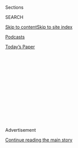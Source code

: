 <div id="app">

<div>

<div>

<div>

<div class="NYTAppHideMasthead css-1q2w90k e1suatyy0">

<div class="section css-ui9rw0 e1suatyy2">

<div class="css-eph4ug er09x8g0">

<div class="css-6n7j50">

</div>

<span class="css-1dv1kvn">Sections</span>

<div class="css-10488qs">

<span class="css-1dv1kvn">SEARCH</span>

</div>

[Skip to content](#site-content)[Skip to site
index](#site-index)

</div>

<div id="masthead-section-label" class="css-1wr3we4 eaxe0e00">

[Podcasts](https://www.nytimes3xbfgragh.onion/spotlight/podcasts)

</div>

<div class="css-10698na e1huz5gh0">

</div>

</div>

<div id="masthead-bar-one" class="section hasLinks css-15hmgas e1csuq9d3">

<div class="css-uqyvli e1csuq9d0">

</div>

<div class="css-1uqjmks e1csuq9d1">

</div>

<div class="css-9e9ivx">

[](https://myaccount.nytimes3xbfgragh.onion/auth/login?response_type=cookie&client_id=vi)

</div>

<div class="css-1bvtpon e1csuq9d2">

[Today’s
Paper](https://www.nytimes3xbfgragh.onion/section/todayspaper)

</div>

</div>

</div>

</div>

<div data-aria-hidden="false">

<div id="site-content" data-role="main">

<div>

<div class="css-1aor85t" style="opacity:0.000000001;z-index:-1;visibility:hidden">

<div class="css-1hqnpie">

<div class="css-epjblv">

<span class="css-17xtcya">[Podcasts](/spotlight/podcasts)</span><span class="css-x15j1o">|</span><span class="css-fwqvlz">How
to Learn From a
Plague</span>

</div>

<div class="css-k008qs">

<div class="css-1iwv8en">

<span class="css-18z7m18"></span>

<div>

</div>

</div>

<span class="css-1n6z4y">https://nyti.ms/2ynQt0p</span>

<div class="css-1705lsu">

<div class="css-4xjgmj">

<div class="css-4skfbu" data-role="toolbar" data-aria-label="Social Media Share buttons, Save button, and Comments Panel with current comment count" data-testid="share-tools">

  - 
  - 
  - 
  - 
    
    <div class="css-6n7j50">
    
    </div>

  - 

</div>

</div>

</div>

</div>

</div>

</div>

<div id="NYT_TOP_BANNER_REGION" class="css-13pd83m">

</div>

<div id="top-wrapper" class="css-1sy8kpn">

<div id="top-slug" class="css-l9onyx">

Advertisement

</div>

[Continue reading the main
story](#after-top)

<div class="ad top-wrapper" style="text-align:center;height:100%;display:block;min-height:250px">

<div id="top" class="place-ad" data-position="top" data-size-key="top">

</div>

</div>

<div id="after-top">

</div>

</div>

<div>

<div class="css-1g7y0i5 e1drnplw0">

<div class="css-1ceswkc e1drnplw1">

</div>

<div class="css-f2fzwx e1drnplw2">

<div data-aria-labelledby="modal-title" data-role="region">

<div id="modal-title" class="css-mln36k">

transcript

</div>

<div class="css-pbq7ev">

</div>

<span>Back to Still
Processing</span>

<div class="css-f6lhej">

<div class="css-1ialerq">

<div class="css-1701swk">

bars

</div>

<div>

<div class="css-1t7yl1y">

0:00/0:00

</div>

<div class="css-og85jy">

\-0:00

</div>

</div>

</div>

</div>

<div class="css-15fbio0">

<div class="css-1p4nyns">

transcript

## How to Learn From a Plague

### Hosted by Wesley Morris and Jenna Wortham. Produced by Hans Buetow.

#### We study the AIDS-epidemic documentary “How to Survive a Plague” — and apply its lessons to the Covid-19 crisis.

Thursday, April 16th, 2020

</div>

  - wesley morris  
    Can I tell you, Jenna, about my Aunt Geri?

  - jenna wortham  
    Please. I would love to hear more.

  - wesley morris  
    Well, you know that she died a couple weeks ago of Covid-19. She was
    in a nursing home for a while. And like many people who are in
    nursing homes right now, it is not the greatest place to be with
    this disease out there. And she was one of the unfortunate people
    who got it. She was 90 years old, and her life was good. It was very
    good. Aunt Geri was so full of life, and so full of energy, and so
    funny, and she loved having people around her. Let me — OK, Jenna,
    let me just ask you a question. Like, what is the thing where like,
    you don’t like Thanksgiving, but you will put up with it because
    there’s this one thing you get to eat every year? What is it?

  - jenna wortham  
    100 percent. 100 percent it’s stuffing.

  - wesley morris  
    Aunt Geri was the stuffing on your Thanksgiving plate. My personal
    favorite thing is macaroni and cheese with cranberry sauce. My Aunt
    Geri was the mac and cheese and the cranberry sauce. She was the
    person who, whenever my family got together, even if I didn’t even
    think about her being there, the minute I get in the house, Aunt
    Geri is there, and I’m happy. She told funny stories. She was a
    great side person in somebody else’s story if she was present when
    my grandmother was holding court. My Aunt Geri was basically like
    the Pips to my grandmother’s Gladys Knight. She was always there and
    just be like, leaving —

  - jenna wortham  
    Oh, my god. So good.

  - wesley morris  
    On that midnight train. Yeah, I mean, that was my Aunt Geri. She was
    there to back up any story being told that she knew anything about.
    And whatever your favorite thing is, that was Aunt Geri. She was one
    of my favorite things. And it’s just wild to me that this vivacious,
    humorous, vinegary woman who loved so many people, who was loved by
    so many people, who lived such a full and rich life, would have to
    spend the last of those days by herself, untouched, unspoken to,
    essentially, by anybody who loved her, by the people she raised. I
    think all of us in my family would have loved to have given her
    that.

  - jenna wortham  
    It’s really hard to grapple with the reality that in order to take
    care of someone, and in order to love them, you have to stay away
    from them, because you could get sick. I mean, their bodies are
    dangerous. They are carrying the virus.

  - wesley morris  
    And where my brain goes thinking about where to put my sadness, or
    like how to think about it in some other context, is to the 1980s
    and 1990s, when people were also dying stigmatized deaths. And it
    isn’t so much that my Aunt Geri died stigmatized, but she kind of
    did, Jenna. She was forced to die in a way that feels, emotionally,
    to me, shameful, because it’s not the way human beings commemorate
    each other.

  - jenna wortham  
    Right.

  - wesley morris  
    We couldn’t be in space with her. We couldn’t talk her through her
    death. We couldn’t comfort her as she died. She just had to do it on
    her own. And so there is this — there’s this spot on Aunt Geri’s
    death in a way that feels, kinda makes me feel worse.

  - jenna wortham  
    But that last act of Aunt Geri was one of love, you know? She died
    alone to prevent anyone else from getting sick, and it’s not right.
    It isn’t right.

  - wesley morris  
    But that’s where we are.

  - jenna wortham  
    Yeah. And that’s where we are.

  - \[music\]

  - wesley morris  
    I’m Wesley Morris.

  - jenna wortham  
    I’m Jenna Wortham.

  - wesley morris  
    We’re two New York Times writers hunkered down in our living rooms.

  - jenna wortham  
    This is “Still Processing.”

  - wesley morris  
    Jenna, you and I watched this film, “How to Survive a Plague.” I
    think this movie, which was made in 2012 by David France, is a
    really instructive blueprint for how we might proceed, and the ways
    in which the era of the AIDS crisis, which lasted for the 1980s and
    1990s, the high point of it is just really useful to compare these
    two areas.

  - jenna wortham  
    Sure.

  - wesley morris  
    This one that we’ve just embarked on, and this one that was well
    under way when the movie starts. And essentially, David France made
    this film out of lots of video footage that existed from the time of
    ACT UP and the fight to get some sort of drug treatment for these
    people who were dying and who contracted the disease.

  - archived recording  
    Welcome to ACT UP. We are the AIDS Coaltion to Unleash Power, a
    diverse, non-partisan group of individuals united in anger and
    committed to direct action to end the AIDS crisis.

wesley morris

And they were formed in 1987, and they essentially harassed and
basically terrorized the government into giving them the drugs.

  - archived recording  
    Fight back. Fight AIDS. Act up. Fight back. Fight AIDS.

wesley morris

I think part of the power comes from the fear of the people organizing,
and the uncertainty, and the anger that they have that there is
something that can be done, but the government, the U.S. government in
this case, isn’t doing enough, if anything, to fight it. And I think the
reason I wanted us to watch it was because it just seemed like a film
that nobody’s really talking about in terms of what lessons we can
learn. Everybody’s watching “Contagion.”

jenna wortham

And “28 Days Later,” I just keep bringing it up.

wesley morris

You really keep bringing it up.

\[laughter\]

wesley morris

I know it’s not just you.

jenna wortham

My biggest regret. My biggest regret. Go on.

wesley morris

But I think “How to Survive a Plague” is the most instructive movie
manual we might have. I mean, there are all kinds of books we can read
as well, but movie-wise I actually wonder if, at this point where we are
now — “Contagion” made sense for the first phase of this.

jenna wortham

Right.

wesley morris

I feel like we’re entering a more existential phase, and a more angry
and political phase.

jenna wortham

We’re more engaged.

wesley morris

Yeah.

jenna wortham

Like, this is the new reality. Now we want to know what to do with it.

wesley morris

Right, right. I feel like there are a lot of ways in which this moment
is similar to what was happening 25, 30, 35 years ago, and one of those
ways is what we were talking about with my aunt, which involves the
danger of a vector and the fact that we can’t touch each other. I’m
thinking about this moment in “How to Survive a Plague” where Peter
Staley, who’s one of the most prominent members of ACT UP, is on
“Crossfire,” CNN’s “Crossfire,” back when “Crossfire” was not the way
all cable news was now, which is people yelling at each other.

  - archived recording  
    Tonight from Washington, “Crossfire,” against all odds. On the left,
    Tom Braden. On the right, Pat Buchanan. In the crossfire, Peter
    Staley of the New York AIDS Coalition To Unleash Power.

wesley morris

Pat Buchanan, conservative Republican on one side, and Tom Braden, I
don’t know what political affiliation Tom Braden was. He basically is
famous for having written the book that became the television show
“Eight is Enough.” Anyway, at some point Pat Buchanan says to Peter
Staley, you know, I want you to look into the camera, and what would you
tell a young kid who wants to have sex?

jenna wortham

Well, he said your brother. He was like —

wesley morris

Yeah, or your brother. Yeah, your young brother, yeah.

jenna wortham

If you have a brother, he’s 21, what would you say to him? Would you
want him to avoid this life that you’re living? Peter Staley is HIV
positive.

  - archived recording (pat buchanan)  
    What would you tell him if you wanted him to live a long life?

  - archived recording (peter staley)  
    Use a condom. And also to use a lubricant, by the way, that has the
    medicine that can —

  - archived recording (pat buchanan)  
    This is Russian roulette.

  - archived recording (peter staley)  
    It is not Russian roulette. It is Russian roulette to not give
    people this information when human nature dictates that they’re
    going to go out there and they’re going to have sex anyway.

  - archived recording (pat buchanan)  
    You mean celibacy is impossible?

  - archived recording (peter staley)  
    It’s just not going to work. People aren’t going to do it, and lots,
    lots of people are going to die.

jenna wortham

It’s incredible because the two men on either side of him cannot deal.
They’re both just sputtering. They literally — if they were a cartoon,
there’d be like smoke coming out of their ears.

  - archived recording (pat buchanan)  
    I think that — well, thank you very much, Peter Staley. Thanks for
    being in our studio. Mr. Braden and I will be back in a minute.

\[music\]

wesley morris

What I hear Peter Staley saying in that moment is that we need the tools
to be safe. Because the truth is, and you can see it in 2020, you can
see it right now anytime you leave the house with the uncertainty around
how to be safe around each other. And right now the solution is just to
quarantine and stay in the house and not go anywhere near each other.
But I think part of the anger that is bubbling up among so many of us
right now is that there is potentially a way we can begin to be safe
around each other, and that is through testing. Those guys wanted
condoms. We want tests. And it is a thing that is going to help us be
safe when it’s time to actually do what comes natural to us, which is
not stay in the house. A very simple clarification that could be made
for us medically, and at this point on behalf of the government, is
testing. Where are the tests?

jenna wortham

Mmm.

wesley morris

And there are two things that really have stayed with me in this outing
with “How to Survive a Plague,” and the one I just talked about with
Peter Staley and Pat Buchanan and Tom Braden on “Crossfire.” And the
other one is this moment at which things are really tense among ACT UP
members. They’ve reached a sort of stage where, I don’t know how else to
put this except like, some pettiness has begun to creep into the
operation. And there are people who think that the people at the front
of the organization, at the top of ACT UP, are getting too much
attention, and they’re a little too famous.

jenna wortham

A common activist, organizer dilemma. In every movement there comes a
moment. Go on.

wesley morris

Yes. Well, there’s a little — somebody in the peanut gallery is trying
to chirp up and cause a little bit of disruption.

  - archived recording 1  
    Bill, you’re going to have a chance to talk, all right? Everybody —

  - archived recording 2  
    Don’t lecture me, you stupid, lazy, incompetent shithead.

  - archived recording 3  
    Bill, everybody —

wesley morris

Up at the front of the room in this space is Larry Kramer, the
playwright activist, author of “The Normal Heart,” the play, “Faggots,”
the novel, and a real figurehead in the AIDS crisis. Larry Kramer leans
forward and he says, plague. He screams it.

  - archived recording  
    You’re making the same point towards —

  - archived recording (larry kramer)  
    Plague\! We are in the middle of a fucking plague, and you behave
    like this?
    
    Plague\! 40 million infected people is a fucking plague\!

jenna wortham

He’s like parting the Red Sea when he screams it. It’s like —

wesley morris

Yes. It is — that is great Jenna.

jenna wortham

It’s deeply theatrical.

wesley morris

Yes. It is an Old Testament moment.

jenna wortham

It is.

  - archived recording (larry kramer)  
    We are in the worst shape we have ever, ever, ever been in. All
    those pills we’re shoveling down our throats? Forget it. ACT UP has
    been taken over by a lunatic fringe. They can’t get together. Nobody
    agrees with anything. All we can do is field a couple of hundred
    people in a demonstration. That’s not going to make anybody pay
    attention, not until we get millions out there. We can’t do that.
    All we do is pick at each other and yell at each other.

wesley morris

He screams this, and the point of his screaming it is that he wants this
infighting to stop, because the stakes are too high. People are dying
right now, and we don’t have time for these little petty power
squabbles. There’s a larger mission, and our job right now is to figure
out how to execute it. I will never forget the sight of those people in
Wisconsin trying to vote —

jenna wortham

Heartbreaking.

wesley morris

The other week. And seemingly endless lines in the rain, in a hailstorm.
What would have been all right for that moment would have been somebody
just standing outside some polling station and just saying, “Plague\!
This is a plague\! And this is not a time to play games with people’s
lives. This primary can happen somewhere down the line. It does not have
to happen today when there are lives on the line, when people are
risking their lives to cast a vote. This is not the day for that.” And I
just imagine somebody — I mean, maybe it’s just Larry Kramer saying to
these people, this is not a game. This is a life or death thing. This
primary, I mean, in the scheme of things is probably a little — it’s
crucial, but there should be people alive to govern and not risking
their lives in order to vote to be governed in a moment like this. And
basically, what people were doing that day in leaving their houses to
stand in line — not six feet apart from people, by the way, according to
some of the pictures I saw — in order to vote because they had to, for
me, it felt like a form of protest.

jenna wortham

Absolutely. I’ve also been thinking a lot about how workers are
organizing right now in this moment. So there are these incredible
demonstrations where Whole Foods workers and some Amazon workers,
they’re calling in sick instead of showing up for work. And they’re
essentially protesting inadequate protections for workers who are still
showing up for work, bagging groceries, packing boxes and sending them
out into the world. Essential jobs, no doubt about it, but they don’t
feel that they have what they need to care for themselves. And in
January, Whole Foods stopped offering health care for its part-time
employees, and that means anybody who works under 30 hours a week. And
so those are really, really, really hard choices to have to make. Do I
show up and try to make money to take care of myself and take care of my
family, and put myself in harm’s way, and potentially contract or spread
the virus? Thinking about those labor uprisings and those worker
movements, A, it’s really inspiring, but it also makes me think a lot
about the die-ins that were being held during the AIDS epidemic. In the
peak of the AIDS crisis, where people were going into public spaces —
sometimes they were churches, sometimes they were in front of federal
buildings — and they were just laying on the ground and yelling, “You’re
killing us. You’re killing us because you won’t protect us.”

  - archived recording  
    Stop killing us\! Stop killing us\! Stop killing us\! We’re not
    going to take it anymore. You’re killing us. Stop it\! Stop it\!
    Stop it\! Stop it\!

jenna wortham

But none of that is possible right now. That’s not what protest can look
like right now in 2020 during Covid-19, but it does look like standing
in line to vote in Wisconsin. It also looks like organizing and staging
sick-outs to demand that your workplace is safer, because people can’t
organize and have meetings. People can’t come together and hold signs
and storm a federal building, although I’m sure we would if we could.

wesley morris

There is this inside-out way that the risk of your life in order to
survive in some ways is a kind of protest. Right? Like, having to leave
your house to file for unemployment benefits, or go to a food bank, is a
form of protest.

jenna wortham

It’s interesting, though, because I think there’s been this narrative
over the course of the last four years about the death of the American
protest. Or that Americans aren’t in the streets enough, and Americans
aren’t holding these endless vigils, like people are doing in South
Korea and other countries who are unhappy with their government and just
refusing to stay inside.

wesley morris

Hong Kong.

jenna wortham

And Hong Kong. Yeah, Hong Kong is a great example as well. And the
images that we’re receiving of that need laid so bare, so desperate, and
so real is becoming this unexpected demonstration. It’s a demonstration
of the stark inequalities of this country. It’s puncturing through any
fantasy that people have had. And I actually think that right now, we’re
building to the point where the documentary starts, which is six years
into the AIDS epidemic, and there are hundreds of thousands of people
who have died from AIDS. There was a feeling of negligence and death all
around you. We’re not there yet, and that is something I’m grateful for
in some ways. But it was also a reality check that we can’t let it get
to that point as well. Like, there’s no reason for this to go on longer
than it needs to go. And so it was kind of a shorthand to kind of like,
activate now. Like, I felt like I was being powered up like a
transformer. It was like, assemble\! \[LAUGHTER\] You don’t want to get
to the point —

wesley morris

That’s Voltron.

jenna wortham

That’s Vol — for sure.

You know, Wesley, there is this scene in the documentary that I just
can’t get out of my mind. It takes place during a moment when the AIDS
quilt is coming to Washington D.C.

wesley morris

Oh yeah.

jenna wortham

And the film shows these huge swaths of cloth being laid out over the
national lawn. And you know what it looks like. It’s beautiful. It’s
these hand-hewn squares with names on them and pictures and hearts and
other bits of memorabilia. And it’s emotional and it’s peaceful and it’s
evocative, and that’s one end of a grieving spectrum. At the other end
of that spectrum, there is an entirely different tone of emotion being
uncorked, and it’s a lot of ACT UP activists and other folks who are
also in Washington D.C. They go to the White House, and they bring the
cremated remains of their loved ones, and they’re literally taking
handfuls of ash, handfuls of charred bone, and they’re tossing it on the
lawn, and they’re yelling out their loved one’s names.

wesley morris

On the White House lawn.

jenna wortham

And it’s so emotional, and I cried, and it’s so powerful, and it’s so
visceral, and it’s so real. And I can see how the AIDS quilt in some
ways was offensive, because it didn’t — it wasn’t a strong enough act to
commemorate the lives that were lost unnecessarily. And so in a way —

wesley morris

It was kind of covering something up.

jenna wortham

It is covering something up and it was kind of — yeah, it was a blanket
of sorts, right? Like, it was a pacifying gesture.

wesley morris

Right, right.

jenna wortham

And so I was thinking a lot about this film’s choice too, and the
choices that were made, and the figures that were included. And like, in
some ways, that watching “How to Survive a Plague,” it was so
overwhelmingly white. I have no doubt that those core members of ACT UP
were the ones to focus on and that they were instrumental in pushing
forward the biomedical progress that people suffering from AIDS needed.
And I also couldn’t help but feel like, even though there are a few
artists of color, including Ray Navarro, there are a few black people
who are shown who are sick, there are a few black people at the ACT UP
meetings who were shown speaking out, but we don’t get their names. We
don’t know if they lived or died. We don’t know who they were. We don’t
know who they are. And —

wesley morris

Is that the movie’s fault? Or is that ACT UP’s fault?

jenna wortham

Good question.

wesley morris

Because the movie seems to know what ACT UP’s blind spots are, because
they kind of keep recurring in this questioning of where the people of
color are. And it’s hard not to watch this movie, once you notice that,
and not think about how there weren’t blacks and Latinos in positions of
power pretty much anywhere during this era. And to flash forward to now,
the people who are still suffering most greatly with AIDS and HIV are
black people and Latinos, and those are also the same people dying
disproportionately right now of Covid-19.

jenna wortham

That’s right. Black and brown communities are still dealing with the
highest infection rates, right? The New York Times — we’ll put it in the
show notes — has a great piece about it a few years ago about how
infection rates of HIV are still tremendously high in the south and how
devastating that is. And a lot of it has to do with the whiteness of the
portrayal of the crisis. And so, you know, I was thinking a lot about
that and the similarities to Covid.

wesley morris

The vexing thing about all of this is, whenever these crises happen,
things that were set in motion 400 years ago, essentially —

jenna wortham

Yes\!

wesley morris

Always continue to bear the same results. Right? There isn’t anything
you can do. When stuff is supposed to go wrong for everybody, it goes
way more wrong for some people over here in the United States. And that
inequality is still bearing rotten fruit in the 21st century.

jenna wortham

I’ve been really meditating on the whiteness of “How to Survive a
Plague,” and for once it didn’t anger me. It actually — well it did
anger me, but it was also really enlightening because it’s really
helping me understand how filtered a lot of the coverage and a lot of
the perception of what the pandemic means for so many. Right now, in
particular, I’m thinking a lot about how my Twitter feed in particular
is just full of people talking about their boredom and loneliness and
what they’re cooking. And all those things are valid, but they’re really
only one subset of an experience right now, and it’s an experience of
people with the means and who have the means to be bored. And for a lot
of people, they’re dealing with living in overcrowded apartments.
They’re dealing with waiting in line for food. They’re dealing with
medical racism. The Times had a really great story about a lot of folks
in Queens. Queens is an area that’s been hit the hardest in New York.
And when you watch that film, it’s very clear who’s not being
represented and who was left out of the narrative. And it is such a
stark reminder who not to leave out this time, and that we have to be
really careful of those deletions, because they do have a historical
impact.

wesley morris

I’ve been finding that coverage to be heartening on the one hand, but
also like, well, welcome to a thing that has been going on — what?
There’s no internet at some of the homes of these kids who now have to
do distance learning?

jenna wortham

Exactly.

wesley morris

Shocker.

jenna wortham

Right.

wesley morris

It is hitting people — This is happening — Wait, it’s happening again?
Racism is happening by accident again? It is news to people in a way
that for some reason a hurricane isn’t, and it isn’t just the Flint
water crisis. There is something about the fact that this is happening
in every state in the country. And in every state in which there is a
black or Latino person, they are suffering this far more greatly than
other people, by and large. And I think it is really forcing people to
think about what racism — like, what invisible racism is, what ancient
racism is, what skeletal, morally skeletal racism is. It is who is being
forced to get sick in order to stay alive, and it’s that racism that’s
coming to bear on people and their consciousnesses right now.

jenna wortham

We’ve never been collectively at a moment in society, in my lifetime,
where everyone is susceptible to the same sickness, right? And all we
want is the same return to health. I just hope that people come out of
this moment, and the desire to go back to the new normal is a slightly
tweaked normal, that what we think of as health shifts, and that we
understand that health is not a given, and that some people are always
ill and always unwell because of the societal conditions under which
they live.

\[music\]

wesley morris

That is definitely true. And I have something to offer your hope when we
come back.

\[music\]

wesley morris

You know, Jenna, I’ve been thinking a lot about this moment that you and
I have been talking about — this ‘80s and ‘90s AIDS HIV era. And I’ve
been thinking a lot about the culture that came out of that moment. The
painters Keith Herring and David Wojnarowicz on the one hand, and then
somebody like the poet Tom Gunn on the other, who wrote this great
collection of poems called “The Man With Night Sweats” about AIDS in
that time of crisis, in and around San Francisco especially. And the
filmmaker, the great filmmaker, Marlon Riggs, who was also working
during this period and making really great experimental work. But the
thing, a thing that I’ve been thinking about, given what we’ve been
talking about, in — really in the last couple of weeks is this REM song
that was recorded well after the height of the crisis. The song is
called “Hope.”

\[music - "hope," rem\]

And it’s on their album “Up” which came out in 1998. And there’s
something about this song that is just so resonant with me. It’s got
this sort of stripped down beat, and it is essentially Michael Stipe
narrating the story of going to visit his friend who is sick in the
hospital, and the toll that the sickness is taking on him and maybe
their relationship, and the way that you care for sick people and the
way you care for dying people.

He’s saying, “You want to go out Friday. You want to go forever. You
know that it sounds childish that you’ve dreamt of alligators. You hope
that we are with you, and you hope you’re recognized. You want to go
forever. You see it in my eyes. I’m lost in the confusion, and it
doesn’t seem to matter. You really can’t believe it, and you hope it’s
getting better.”

And I don’t know. I read a verse like that, and I think about Geri and
how much she had that wanting to go forever in her eyes, and how unlike
in this song and unlike people who are sick and dying under ordinary
circumstances, she can’t see anything in anybody else’s eyes. I think
this is one of the most beautiful songs that REM’s ever written. I think
that it is one of the most beautiful songs ever written about dying or
the uncertainty around dying. But I also think that part of the thing
that makes the song beautiful is the way that the death is sort of
interlaced with this belief that things can get better, even if it
doesn’t seem in the moment that they will.

  - music - "hope," rem  
    You want to trust religion, and you know it’s allegory, but the
    people who are followers have written their own story. So you look
    up to the heavens, and you hope that it’s a space ship, and it’s
    something from your childhood. You’re thinking don’t be frightened.

wesley morris

I think about this song all the time for both how specifically detailed
it is, but also how powerfully broad its resonance is. I mean, this is
an experience that any two people can have in any hospital room, except
for right now. And it just stands in for me as a proxy for all of these
experiences that lots and lots of other people can’t have with their
loved ones too, but I have hope. I have hope. I have hope.

\[music\]

That’s our show. And you guys don’t have any homework for next week,
because we are going to watch something together.

jenna wortham

Ooh.

wesley morris

We’ll explain it on the spot, but just go try to enjoy yourselves as
much as you possibly can. And there’s one other thing.

jenna wortham

We really want to hear from you all about how taking care is changing in
your life under Covid. Tell us a story. How are you taking care of the
people in your life, and how are they taking care of you? You can record
yourself using the voice memo app or the voice recorder app, and email
the file to StillProcessing@NYTimes.com. We may use what you send us in
an upcoming episode. Either way, thank you so much for your time.

wesley morris

“Still Processing” is a product of The New York Times, and it was
recorded in our living rooms.

jenna wortham

It is produced by Hans Buetow.

wesley morris

Our editors are Sarah Sarasohn, Sasha Weiss, Wendy Dorr, and Lisa Tobin.

jenna wortham

Our engineer is Jake Gorski.

wesley morris

And our theme music’s by Kindness. It’s called “World Restart” from the
album “Otherness.”

jenna wortham

You can find all of our episodes and various fun things at
NYTimes.com/StillProcessing.

wesley morris

Thanks for listening, everybody.

jenna wortham

See you next
week.

</div>

</div>

</div>

</div>

<div style="position:absolute;width:0;height:0;visibility:hidden;display:none">

</div>

<div style="width:100%">

<div class="css-18qqsen e1eullfg0" style="background-image:url(https://static01.graylady3jvrrxbe.onion/images/2019/09/15/podcasts/still-processing-album-art-2/still-processing-album-art-2-videoFifteenBySeven2610-v2.png)">

<div class="css-1hmsypo e1eullfg2">

<div class="css-131hid3 e1eullfg3">

<div class="css-1uhi299 e1eullfg1">

</div>

<div class="css-1tloyb6">

<div class="css-1kltdsh ehra6vc0">

[<span class="css-1f76qa2">![Still Processing
logo](https://static01.graylady3jvrrxbe.onion/images/2019/09/15/podcasts/still-processing-album-art-2/still-processing-album-art-2-square320.jpg)<span>Still
Processing</span></span>](https://www.nytimes3xbfgragh.onion/column/still-processing-podcast)<span class="css-1lhttlg ehra6vc1"><span class="css-sj5ozi ehra6vc2">Subscribe:</span></span>

  - [Apple Podcasts](https://itunes.apple.com/us/podcast/id1151436460)
  - [Google
    Podcasts](https://www.google.com/podcasts?feed=aHR0cHM6Ly9yc3MuYXJ0MTkuY29tL255dC1zdGlsbC1wcm9jZXNzaW5n)

</div>

</div>

<div class="css-1r0dpua e1eullfg4">

<div class="css-1gu519p edye5kn0">

<div>

# How to Learn From a Plague

## We study the AIDS-epidemic documentary “How to Survive a Plague” — and apply its lessons to the Covid-19 crisis.

</div>

<span class="css-lsnb14 edye5kn4">Hosted by Wesley Morris and Jenna
Wortham. Produced by Hans Buetow.</span>

<div class="css-1vd84sn">

<span class="css-16bt4xd">Transcript</span>

</div>

</div>

<div class="css-1g7y0i5 e1drnplw0">

<div class="css-1ceswkc e1drnplw1">

</div>

<div class="css-f2fzwx e1drnplw2">

<div data-aria-labelledby="modal-title" data-role="region">

<div id="modal-title" class="css-mln36k">

transcript

</div>

<div class="css-pbq7ev">

</div>

<span>Back to Still
Processing</span>

<div class="css-f6lhej">

<div class="css-1ialerq">

<div class="css-1701swk">

bars

</div>

<div>

<div class="css-1t7yl1y">

0:00/0:00

</div>

<div class="css-og85jy">

\-0:00

</div>

</div>

</div>

</div>

<div class="css-15fbio0">

<div class="css-1p4nyns">

transcript

## How to Learn From a Plague

### Hosted by Wesley Morris and Jenna Wortham. Produced by Hans Buetow.

#### We study the AIDS-epidemic documentary “How to Survive a Plague” — and apply its lessons to the Covid-19 crisis.

Thursday, April 16th, 2020

</div>

  - wesley morris  
    Can I tell you, Jenna, about my Aunt Geri?

  - jenna wortham  
    Please. I would love to hear more.

  - wesley morris  
    Well, you know that she died a couple weeks ago of Covid-19. She was
    in a nursing home for a while. And like many people who are in
    nursing homes right now, it is not the greatest place to be with
    this disease out there. And she was one of the unfortunate people
    who got it. She was 90 years old, and her life was good. It was very
    good. Aunt Geri was so full of life, and so full of energy, and so
    funny, and she loved having people around her. Let me — OK, Jenna,
    let me just ask you a question. Like, what is the thing where like,
    you don’t like Thanksgiving, but you will put up with it because
    there’s this one thing you get to eat every year? What is it?

  - jenna wortham  
    100 percent. 100 percent it’s stuffing.

  - wesley morris  
    Aunt Geri was the stuffing on your Thanksgiving plate. My personal
    favorite thing is macaroni and cheese with cranberry sauce. My Aunt
    Geri was the mac and cheese and the cranberry sauce. She was the
    person who, whenever my family got together, even if I didn’t even
    think about her being there, the minute I get in the house, Aunt
    Geri is there, and I’m happy. She told funny stories. She was a
    great side person in somebody else’s story if she was present when
    my grandmother was holding court. My Aunt Geri was basically like
    the Pips to my grandmother’s Gladys Knight. She was always there and
    just be like, leaving —

  - jenna wortham  
    Oh, my god. So good.

  - wesley morris  
    On that midnight train. Yeah, I mean, that was my Aunt Geri. She was
    there to back up any story being told that she knew anything about.
    And whatever your favorite thing is, that was Aunt Geri. She was one
    of my favorite things. And it’s just wild to me that this vivacious,
    humorous, vinegary woman who loved so many people, who was loved by
    so many people, who lived such a full and rich life, would have to
    spend the last of those days by herself, untouched, unspoken to,
    essentially, by anybody who loved her, by the people she raised. I
    think all of us in my family would have loved to have given her
    that.

  - jenna wortham  
    It’s really hard to grapple with the reality that in order to take
    care of someone, and in order to love them, you have to stay away
    from them, because you could get sick. I mean, their bodies are
    dangerous. They are carrying the virus.

  - wesley morris  
    And where my brain goes thinking about where to put my sadness, or
    like how to think about it in some other context, is to the 1980s
    and 1990s, when people were also dying stigmatized deaths. And it
    isn’t so much that my Aunt Geri died stigmatized, but she kind of
    did, Jenna. She was forced to die in a way that feels, emotionally,
    to me, shameful, because it’s not the way human beings commemorate
    each other.

  - jenna wortham  
    Right.

  - wesley morris  
    We couldn’t be in space with her. We couldn’t talk her through her
    death. We couldn’t comfort her as she died. She just had to do it on
    her own. And so there is this — there’s this spot on Aunt Geri’s
    death in a way that feels, kinda makes me feel worse.

  - jenna wortham  
    But that last act of Aunt Geri was one of love, you know? She died
    alone to prevent anyone else from getting sick, and it’s not right.
    It isn’t right.

  - wesley morris  
    But that’s where we are.

  - jenna wortham  
    Yeah. And that’s where we are.

  - \[music\]

  - wesley morris  
    I’m Wesley Morris.

  - jenna wortham  
    I’m Jenna Wortham.

  - wesley morris  
    We’re two New York Times writers hunkered down in our living rooms.

  - jenna wortham  
    This is “Still Processing.”

  - wesley morris  
    Jenna, you and I watched this film, “How to Survive a Plague.” I
    think this movie, which was made in 2012 by David France, is a
    really instructive blueprint for how we might proceed, and the ways
    in which the era of the AIDS crisis, which lasted for the 1980s and
    1990s, the high point of it is just really useful to compare these
    two areas.

  - jenna wortham  
    Sure.

  - wesley morris  
    This one that we’ve just embarked on, and this one that was well
    under way when the movie starts. And essentially, David France made
    this film out of lots of video footage that existed from the time of
    ACT UP and the fight to get some sort of drug treatment for these
    people who were dying and who contracted the disease.

  - archived recording  
    Welcome to ACT UP. We are the AIDS Coaltion to Unleash Power, a
    diverse, non-partisan group of individuals united in anger and
    committed to direct action to end the AIDS crisis.

wesley morris

And they were formed in 1987, and they essentially harassed and
basically terrorized the government into giving them the drugs.

  - archived recording  
    Fight back. Fight AIDS. Act up. Fight back. Fight AIDS.

wesley morris

I think part of the power comes from the fear of the people organizing,
and the uncertainty, and the anger that they have that there is
something that can be done, but the government, the U.S. government in
this case, isn’t doing enough, if anything, to fight it. And I think the
reason I wanted us to watch it was because it just seemed like a film
that nobody’s really talking about in terms of what lessons we can
learn. Everybody’s watching “Contagion.”

jenna wortham

And “28 Days Later,” I just keep bringing it up.

wesley morris

You really keep bringing it up.

\[laughter\]

wesley morris

I know it’s not just you.

jenna wortham

My biggest regret. My biggest regret. Go on.

wesley morris

But I think “How to Survive a Plague” is the most instructive movie
manual we might have. I mean, there are all kinds of books we can read
as well, but movie-wise I actually wonder if, at this point where we are
now — “Contagion” made sense for the first phase of this.

jenna wortham

Right.

wesley morris

I feel like we’re entering a more existential phase, and a more angry
and political phase.

jenna wortham

We’re more engaged.

wesley morris

Yeah.

jenna wortham

Like, this is the new reality. Now we want to know what to do with it.

wesley morris

Right, right. I feel like there are a lot of ways in which this moment
is similar to what was happening 25, 30, 35 years ago, and one of those
ways is what we were talking about with my aunt, which involves the
danger of a vector and the fact that we can’t touch each other. I’m
thinking about this moment in “How to Survive a Plague” where Peter
Staley, who’s one of the most prominent members of ACT UP, is on
“Crossfire,” CNN’s “Crossfire,” back when “Crossfire” was not the way
all cable news was now, which is people yelling at each other.

  - archived recording  
    Tonight from Washington, “Crossfire,” against all odds. On the left,
    Tom Braden. On the right, Pat Buchanan. In the crossfire, Peter
    Staley of the New York AIDS Coalition To Unleash Power.

wesley morris

Pat Buchanan, conservative Republican on one side, and Tom Braden, I
don’t know what political affiliation Tom Braden was. He basically is
famous for having written the book that became the television show
“Eight is Enough.” Anyway, at some point Pat Buchanan says to Peter
Staley, you know, I want you to look into the camera, and what would you
tell a young kid who wants to have sex?

jenna wortham

Well, he said your brother. He was like —

wesley morris

Yeah, or your brother. Yeah, your young brother, yeah.

jenna wortham

If you have a brother, he’s 21, what would you say to him? Would you
want him to avoid this life that you’re living? Peter Staley is HIV
positive.

  - archived recording (pat buchanan)  
    What would you tell him if you wanted him to live a long life?

  - archived recording (peter staley)  
    Use a condom. And also to use a lubricant, by the way, that has the
    medicine that can —

  - archived recording (pat buchanan)  
    This is Russian roulette.

  - archived recording (peter staley)  
    It is not Russian roulette. It is Russian roulette to not give
    people this information when human nature dictates that they’re
    going to go out there and they’re going to have sex anyway.

  - archived recording (pat buchanan)  
    You mean celibacy is impossible?

  - archived recording (peter staley)  
    It’s just not going to work. People aren’t going to do it, and lots,
    lots of people are going to die.

jenna wortham

It’s incredible because the two men on either side of him cannot deal.
They’re both just sputtering. They literally — if they were a cartoon,
there’d be like smoke coming out of their ears.

  - archived recording (pat buchanan)  
    I think that — well, thank you very much, Peter Staley. Thanks for
    being in our studio. Mr. Braden and I will be back in a minute.

\[music\]

wesley morris

What I hear Peter Staley saying in that moment is that we need the tools
to be safe. Because the truth is, and you can see it in 2020, you can
see it right now anytime you leave the house with the uncertainty around
how to be safe around each other. And right now the solution is just to
quarantine and stay in the house and not go anywhere near each other.
But I think part of the anger that is bubbling up among so many of us
right now is that there is potentially a way we can begin to be safe
around each other, and that is through testing. Those guys wanted
condoms. We want tests. And it is a thing that is going to help us be
safe when it’s time to actually do what comes natural to us, which is
not stay in the house. A very simple clarification that could be made
for us medically, and at this point on behalf of the government, is
testing. Where are the tests?

jenna wortham

Mmm.

wesley morris

And there are two things that really have stayed with me in this outing
with “How to Survive a Plague,” and the one I just talked about with
Peter Staley and Pat Buchanan and Tom Braden on “Crossfire.” And the
other one is this moment at which things are really tense among ACT UP
members. They’ve reached a sort of stage where, I don’t know how else to
put this except like, some pettiness has begun to creep into the
operation. And there are people who think that the people at the front
of the organization, at the top of ACT UP, are getting too much
attention, and they’re a little too famous.

jenna wortham

A common activist, organizer dilemma. In every movement there comes a
moment. Go on.

wesley morris

Yes. Well, there’s a little — somebody in the peanut gallery is trying
to chirp up and cause a little bit of disruption.

  - archived recording 1  
    Bill, you’re going to have a chance to talk, all right? Everybody —

  - archived recording 2  
    Don’t lecture me, you stupid, lazy, incompetent shithead.

  - archived recording 3  
    Bill, everybody —

wesley morris

Up at the front of the room in this space is Larry Kramer, the
playwright activist, author of “The Normal Heart,” the play, “Faggots,”
the novel, and a real figurehead in the AIDS crisis. Larry Kramer leans
forward and he says, plague. He screams it.

  - archived recording  
    You’re making the same point towards —

  - archived recording (larry kramer)  
    Plague\! We are in the middle of a fucking plague, and you behave
    like this?
    
    Plague\! 40 million infected people is a fucking plague\!

jenna wortham

He’s like parting the Red Sea when he screams it. It’s like —

wesley morris

Yes. It is — that is great Jenna.

jenna wortham

It’s deeply theatrical.

wesley morris

Yes. It is an Old Testament moment.

jenna wortham

It is.

  - archived recording (larry kramer)  
    We are in the worst shape we have ever, ever, ever been in. All
    those pills we’re shoveling down our throats? Forget it. ACT UP has
    been taken over by a lunatic fringe. They can’t get together. Nobody
    agrees with anything. All we can do is field a couple of hundred
    people in a demonstration. That’s not going to make anybody pay
    attention, not until we get millions out there. We can’t do that.
    All we do is pick at each other and yell at each other.

wesley morris

He screams this, and the point of his screaming it is that he wants this
infighting to stop, because the stakes are too high. People are dying
right now, and we don’t have time for these little petty power
squabbles. There’s a larger mission, and our job right now is to figure
out how to execute it. I will never forget the sight of those people in
Wisconsin trying to vote —

jenna wortham

Heartbreaking.

wesley morris

The other week. And seemingly endless lines in the rain, in a hailstorm.
What would have been all right for that moment would have been somebody
just standing outside some polling station and just saying, “Plague\!
This is a plague\! And this is not a time to play games with people’s
lives. This primary can happen somewhere down the line. It does not have
to happen today when there are lives on the line, when people are
risking their lives to cast a vote. This is not the day for that.” And I
just imagine somebody — I mean, maybe it’s just Larry Kramer saying to
these people, this is not a game. This is a life or death thing. This
primary, I mean, in the scheme of things is probably a little — it’s
crucial, but there should be people alive to govern and not risking
their lives in order to vote to be governed in a moment like this. And
basically, what people were doing that day in leaving their houses to
stand in line — not six feet apart from people, by the way, according to
some of the pictures I saw — in order to vote because they had to, for
me, it felt like a form of protest.

jenna wortham

Absolutely. I’ve also been thinking a lot about how workers are
organizing right now in this moment. So there are these incredible
demonstrations where Whole Foods workers and some Amazon workers,
they’re calling in sick instead of showing up for work. And they’re
essentially protesting inadequate protections for workers who are still
showing up for work, bagging groceries, packing boxes and sending them
out into the world. Essential jobs, no doubt about it, but they don’t
feel that they have what they need to care for themselves. And in
January, Whole Foods stopped offering health care for its part-time
employees, and that means anybody who works under 30 hours a week. And
so those are really, really, really hard choices to have to make. Do I
show up and try to make money to take care of myself and take care of my
family, and put myself in harm’s way, and potentially contract or spread
the virus? Thinking about those labor uprisings and those worker
movements, A, it’s really inspiring, but it also makes me think a lot
about the die-ins that were being held during the AIDS epidemic. In the
peak of the AIDS crisis, where people were going into public spaces —
sometimes they were churches, sometimes they were in front of federal
buildings — and they were just laying on the ground and yelling, “You’re
killing us. You’re killing us because you won’t protect us.”

  - archived recording  
    Stop killing us\! Stop killing us\! Stop killing us\! We’re not
    going to take it anymore. You’re killing us. Stop it\! Stop it\!
    Stop it\! Stop it\!

jenna wortham

But none of that is possible right now. That’s not what protest can look
like right now in 2020 during Covid-19, but it does look like standing
in line to vote in Wisconsin. It also looks like organizing and staging
sick-outs to demand that your workplace is safer, because people can’t
organize and have meetings. People can’t come together and hold signs
and storm a federal building, although I’m sure we would if we could.

wesley morris

There is this inside-out way that the risk of your life in order to
survive in some ways is a kind of protest. Right? Like, having to leave
your house to file for unemployment benefits, or go to a food bank, is a
form of protest.

jenna wortham

It’s interesting, though, because I think there’s been this narrative
over the course of the last four years about the death of the American
protest. Or that Americans aren’t in the streets enough, and Americans
aren’t holding these endless vigils, like people are doing in South
Korea and other countries who are unhappy with their government and just
refusing to stay inside.

wesley morris

Hong Kong.

jenna wortham

And Hong Kong. Yeah, Hong Kong is a great example as well. And the
images that we’re receiving of that need laid so bare, so desperate, and
so real is becoming this unexpected demonstration. It’s a demonstration
of the stark inequalities of this country. It’s puncturing through any
fantasy that people have had. And I actually think that right now, we’re
building to the point where the documentary starts, which is six years
into the AIDS epidemic, and there are hundreds of thousands of people
who have died from AIDS. There was a feeling of negligence and death all
around you. We’re not there yet, and that is something I’m grateful for
in some ways. But it was also a reality check that we can’t let it get
to that point as well. Like, there’s no reason for this to go on longer
than it needs to go. And so it was kind of a shorthand to kind of like,
activate now. Like, I felt like I was being powered up like a
transformer. It was like, assemble\! \[LAUGHTER\] You don’t want to get
to the point —

wesley morris

That’s Voltron.

jenna wortham

That’s Vol — for sure.

You know, Wesley, there is this scene in the documentary that I just
can’t get out of my mind. It takes place during a moment when the AIDS
quilt is coming to Washington D.C.

wesley morris

Oh yeah.

jenna wortham

And the film shows these huge swaths of cloth being laid out over the
national lawn. And you know what it looks like. It’s beautiful. It’s
these hand-hewn squares with names on them and pictures and hearts and
other bits of memorabilia. And it’s emotional and it’s peaceful and it’s
evocative, and that’s one end of a grieving spectrum. At the other end
of that spectrum, there is an entirely different tone of emotion being
uncorked, and it’s a lot of ACT UP activists and other folks who are
also in Washington D.C. They go to the White House, and they bring the
cremated remains of their loved ones, and they’re literally taking
handfuls of ash, handfuls of charred bone, and they’re tossing it on the
lawn, and they’re yelling out their loved one’s names.

wesley morris

On the White House lawn.

jenna wortham

And it’s so emotional, and I cried, and it’s so powerful, and it’s so
visceral, and it’s so real. And I can see how the AIDS quilt in some
ways was offensive, because it didn’t — it wasn’t a strong enough act to
commemorate the lives that were lost unnecessarily. And so in a way —

wesley morris

It was kind of covering something up.

jenna wortham

It is covering something up and it was kind of — yeah, it was a blanket
of sorts, right? Like, it was a pacifying gesture.

wesley morris

Right, right.

jenna wortham

And so I was thinking a lot about this film’s choice too, and the
choices that were made, and the figures that were included. And like, in
some ways, that watching “How to Survive a Plague,” it was so
overwhelmingly white. I have no doubt that those core members of ACT UP
were the ones to focus on and that they were instrumental in pushing
forward the biomedical progress that people suffering from AIDS needed.
And I also couldn’t help but feel like, even though there are a few
artists of color, including Ray Navarro, there are a few black people
who are shown who are sick, there are a few black people at the ACT UP
meetings who were shown speaking out, but we don’t get their names. We
don’t know if they lived or died. We don’t know who they were. We don’t
know who they are. And —

wesley morris

Is that the movie’s fault? Or is that ACT UP’s fault?

jenna wortham

Good question.

wesley morris

Because the movie seems to know what ACT UP’s blind spots are, because
they kind of keep recurring in this questioning of where the people of
color are. And it’s hard not to watch this movie, once you notice that,
and not think about how there weren’t blacks and Latinos in positions of
power pretty much anywhere during this era. And to flash forward to now,
the people who are still suffering most greatly with AIDS and HIV are
black people and Latinos, and those are also the same people dying
disproportionately right now of Covid-19.

jenna wortham

That’s right. Black and brown communities are still dealing with the
highest infection rates, right? The New York Times — we’ll put it in the
show notes — has a great piece about it a few years ago about how
infection rates of HIV are still tremendously high in the south and how
devastating that is. And a lot of it has to do with the whiteness of the
portrayal of the crisis. And so, you know, I was thinking a lot about
that and the similarities to Covid.

wesley morris

The vexing thing about all of this is, whenever these crises happen,
things that were set in motion 400 years ago, essentially —

jenna wortham

Yes\!

wesley morris

Always continue to bear the same results. Right? There isn’t anything
you can do. When stuff is supposed to go wrong for everybody, it goes
way more wrong for some people over here in the United States. And that
inequality is still bearing rotten fruit in the 21st century.

jenna wortham

I’ve been really meditating on the whiteness of “How to Survive a
Plague,” and for once it didn’t anger me. It actually — well it did
anger me, but it was also really enlightening because it’s really
helping me understand how filtered a lot of the coverage and a lot of
the perception of what the pandemic means for so many. Right now, in
particular, I’m thinking a lot about how my Twitter feed in particular
is just full of people talking about their boredom and loneliness and
what they’re cooking. And all those things are valid, but they’re really
only one subset of an experience right now, and it’s an experience of
people with the means and who have the means to be bored. And for a lot
of people, they’re dealing with living in overcrowded apartments.
They’re dealing with waiting in line for food. They’re dealing with
medical racism. The Times had a really great story about a lot of folks
in Queens. Queens is an area that’s been hit the hardest in New York.
And when you watch that film, it’s very clear who’s not being
represented and who was left out of the narrative. And it is such a
stark reminder who not to leave out this time, and that we have to be
really careful of those deletions, because they do have a historical
impact.

wesley morris

I’ve been finding that coverage to be heartening on the one hand, but
also like, well, welcome to a thing that has been going on — what?
There’s no internet at some of the homes of these kids who now have to
do distance learning?

jenna wortham

Exactly.

wesley morris

Shocker.

jenna wortham

Right.

wesley morris

It is hitting people — This is happening — Wait, it’s happening again?
Racism is happening by accident again? It is news to people in a way
that for some reason a hurricane isn’t, and it isn’t just the Flint
water crisis. There is something about the fact that this is happening
in every state in the country. And in every state in which there is a
black or Latino person, they are suffering this far more greatly than
other people, by and large. And I think it is really forcing people to
think about what racism — like, what invisible racism is, what ancient
racism is, what skeletal, morally skeletal racism is. It is who is being
forced to get sick in order to stay alive, and it’s that racism that’s
coming to bear on people and their consciousnesses right now.

jenna wortham

We’ve never been collectively at a moment in society, in my lifetime,
where everyone is susceptible to the same sickness, right? And all we
want is the same return to health. I just hope that people come out of
this moment, and the desire to go back to the new normal is a slightly
tweaked normal, that what we think of as health shifts, and that we
understand that health is not a given, and that some people are always
ill and always unwell because of the societal conditions under which
they live.

\[music\]

wesley morris

That is definitely true. And I have something to offer your hope when we
come back.

\[music\]

wesley morris

You know, Jenna, I’ve been thinking a lot about this moment that you and
I have been talking about — this ‘80s and ‘90s AIDS HIV era. And I’ve
been thinking a lot about the culture that came out of that moment. The
painters Keith Herring and David Wojnarowicz on the one hand, and then
somebody like the poet Tom Gunn on the other, who wrote this great
collection of poems called “The Man With Night Sweats” about AIDS in
that time of crisis, in and around San Francisco especially. And the
filmmaker, the great filmmaker, Marlon Riggs, who was also working
during this period and making really great experimental work. But the
thing, a thing that I’ve been thinking about, given what we’ve been
talking about, in — really in the last couple of weeks is this REM song
that was recorded well after the height of the crisis. The song is
called “Hope.”

\[music - "hope," rem\]

And it’s on their album “Up” which came out in 1998. And there’s
something about this song that is just so resonant with me. It’s got
this sort of stripped down beat, and it is essentially Michael Stipe
narrating the story of going to visit his friend who is sick in the
hospital, and the toll that the sickness is taking on him and maybe
their relationship, and the way that you care for sick people and the
way you care for dying people.

He’s saying, “You want to go out Friday. You want to go forever. You
know that it sounds childish that you’ve dreamt of alligators. You hope
that we are with you, and you hope you’re recognized. You want to go
forever. You see it in my eyes. I’m lost in the confusion, and it
doesn’t seem to matter. You really can’t believe it, and you hope it’s
getting better.”

And I don’t know. I read a verse like that, and I think about Geri and
how much she had that wanting to go forever in her eyes, and how unlike
in this song and unlike people who are sick and dying under ordinary
circumstances, she can’t see anything in anybody else’s eyes. I think
this is one of the most beautiful songs that REM’s ever written. I think
that it is one of the most beautiful songs ever written about dying or
the uncertainty around dying. But I also think that part of the thing
that makes the song beautiful is the way that the death is sort of
interlaced with this belief that things can get better, even if it
doesn’t seem in the moment that they will.

  - music - "hope," rem  
    You want to trust religion, and you know it’s allegory, but the
    people who are followers have written their own story. So you look
    up to the heavens, and you hope that it’s a space ship, and it’s
    something from your childhood. You’re thinking don’t be frightened.

wesley morris

I think about this song all the time for both how specifically detailed
it is, but also how powerfully broad its resonance is. I mean, this is
an experience that any two people can have in any hospital room, except
for right now. And it just stands in for me as a proxy for all of these
experiences that lots and lots of other people can’t have with their
loved ones too, but I have hope. I have hope. I have hope.

\[music\]

That’s our show. And you guys don’t have any homework for next week,
because we are going to watch something together.

jenna wortham

Ooh.

wesley morris

We’ll explain it on the spot, but just go try to enjoy yourselves as
much as you possibly can. And there’s one other thing.

jenna wortham

We really want to hear from you all about how taking care is changing in
your life under Covid. Tell us a story. How are you taking care of the
people in your life, and how are they taking care of you? You can record
yourself using the voice memo app or the voice recorder app, and email
the file to StillProcessing@NYTimes.com. We may use what you send us in
an upcoming episode. Either way, thank you so much for your time.

wesley morris

“Still Processing” is a product of The New York Times, and it was
recorded in our living rooms.

jenna wortham

It is produced by Hans Buetow.

wesley morris

Our editors are Sarah Sarasohn, Sasha Weiss, Wendy Dorr, and Lisa Tobin.

jenna wortham

Our engineer is Jake Gorski.

wesley morris

And our theme music’s by Kindness. It’s called “World Restart” from the
album “Otherness.”

jenna wortham

You can find all of our episodes and various fun things at
NYTimes.com/StillProcessing.

wesley morris

Thanks for listening, everybody.

jenna wortham

See you next week.

</div>

</div>

</div>

</div>

</div>

<div class="css-1xgepvx e1eullfg5">

</div>

</div>

</div>

</div>

<div class="css-fnovkn e1gfokfg0">

<span class="css-1ly73wi e1tej78p0">Previous</span>

<div class="css-1s78rjm e1gfokfg1">

<div class="css-uq6cyc e1gfokfg3" data-recirc-bar-item="true">

<div class="css-hoe9xz">

<span class="css-nxkttv">More episodes
of</span><span class="css-19zi9mh">Still
Processing</span>

</div>

</div>

<div class="css-uq6cyc e1gfokfg3" data-recirc-bar-item="true">

[![](https://static01.graylady3jvrrxbe.onion/images/2020/07/23/multimedia/23stillprocessing-pix/23stillprocessing-pix-thumbLarge.jpg)](https://www.nytimes3xbfgragh.onion/2020/07/23/podcasts/hamilton-ziwe-discomfort.html?action=click&module=audio-series-bar&region=header&pgtype=Article)

<div class="css-14o8mz7 e1gfokfg2">

</div>

<div class="css-1qq8bvn">

July 23, 2020<span>  <span class="css-orcm78">•</span> 
38:10</span><span class="css-i5svdo">Ziwe May Destroy
Hamilton</span>

</div>

</div>

<div class="css-uq6cyc e1gfokfg3" data-recirc-bar-item="true">

[![](https://static01.graylady3jvrrxbe.onion/images/2020/07/18/multimedia/16stillprocessing-pix/16stillprocessing-pix-thumbLarge.jpg)](https://www.nytimes3xbfgragh.onion/2020/07/16/podcasts/reparations-for-aunt-jemima.html?action=click&module=audio-series-bar&region=header&pgtype=Article)

<div class="css-14o8mz7 e1gfokfg2">

</div>

<div class="css-1qq8bvn">

July 16, 2020<span>  <span class="css-orcm78">•</span> 
35:35</span><span class="css-i5svdo">Reparations for Aunt
Jemima\!</span>

</div>

</div>

<div class="css-uq6cyc e1gfokfg3" data-recirc-bar-item="true">

[![](https://static01.graylady3jvrrxbe.onion/images/2020/07/12/podcasts/09stillprocessing-image/xx-stillprocessing-thumbLarge.jpg)](https://www.nytimes3xbfgragh.onion/2020/07/09/podcasts/still-processing-black-lives-matter.html?action=click&module=audio-series-bar&region=header&pgtype=Article)

<div class="css-14o8mz7 e1gfokfg2">

</div>

<div class="css-1qq8bvn">

July 9, 2020<span>  <span class="css-orcm78">•</span> 
26:29</span><span class="css-i5svdo">So Y’all Finally Get
It</span>

</div>

</div>

<div class="css-uq6cyc e1gfokfg3" data-recirc-bar-item="true">

[![](https://static01.graylady3jvrrxbe.onion/images/2020/05/16/podcasts/14stillprocessing-image/14stillprocessing-image-thumbLarge-v2.jpg)](https://www.nytimes3xbfgragh.onion/2020/05/14/podcasts/still-processing-westworld-hollywood-utopia-dystopia.html?action=click&module=audio-series-bar&region=header&pgtype=Article)

<div class="css-14o8mz7 e1gfokfg2">

</div>

<div class="css-1qq8bvn">

May 14, 2020<span class="css-i5svdo">New Loop,
America</span>

</div>

</div>

<div class="css-uq6cyc e1gfokfg3" data-recirc-bar-item="true">

[![](https://static01.graylady3jvrrxbe.onion/images/2020/04/28/pageoneplus/28sondheimjp-sp/28sondheimjp-sp-thumbLarge-v4.jpg)](https://www.nytimes3xbfgragh.onion/2020/05/07/podcasts/still-processing-internet-vulnerability-sondheim-parks-recreation.html?action=click&module=audio-series-bar&region=header&pgtype=Article)

<div class="css-14o8mz7 e1gfokfg2">

</div>

<div class="css-1qq8bvn">

May 7, 2020<span class="css-i5svdo">Does This Phone Make Me Look
Human?</span>

</div>

</div>

<div class="css-uq6cyc e1gfokfg3" data-recirc-bar-item="true">

[![](https://static01.graylady3jvrrxbe.onion/images/2020/05/03/multimedia/30stillpro-image/30stillpro-image-thumbLarge.jpg)](https://www.nytimes3xbfgragh.onion/2020/04/30/podcasts/still-processing-fiona-apple-fetch-bolt-cutters.html?action=click&module=audio-series-bar&region=header&pgtype=Article)

<div class="css-14o8mz7 e1gfokfg2">

</div>

<div class="css-1qq8bvn">

May 1, 2020<span class="css-i5svdo">Fiona Ex
Machina</span>

</div>

</div>

<div class="css-uq6cyc e1gfokfg3" data-recirc-bar-item="true">

[![](https://static01.graylady3jvrrxbe.onion/images/2020/04/25/arts/23stillprocessing/23stillprocessing-thumbLarge-v3.jpg)](https://www.nytimes3xbfgragh.onion/2020/04/23/podcasts/still-processing-halle-berry-sharon-stone-catwoman-quarantine.html?action=click&module=audio-series-bar&region=header&pgtype=Article)

<div class="css-14o8mz7 e1gfokfg2">

</div>

<div class="css-1qq8bvn">

April 23, 2020<span class="css-i5svdo">Halle Berry?
Hallelujah.</span>

</div>

</div>

<div class="css-uq6cyc e1gfokfg3" data-recirc-bar-item="true">

[![](https://static01.graylady3jvrrxbe.onion/images/2020/04/20/us/16stillprocessing/16stillprocessing-thumbLarge-v3.jpg)](https://www.nytimes3xbfgragh.onion/2020/04/16/podcasts/still-processing-AIDS-survive-coronavirus.html?action=click&module=audio-series-bar&region=header&pgtype=Article)

<div class="css-14o8mz7 e1gfokfg2">

</div>

<div class="css-1qq8bvn">

April 16, 2020<span class="css-i5svdo">How to Learn From a
Plague</span>

</div>

</div>

<div class="css-uq6cyc e1gfokfg3" data-recirc-bar-item="true">

[![](https://static01.graylady3jvrrxbe.onion/images/2020/04/11/podcasts/09stillprocessing-image2/09stillprocessing-image2-thumbLarge-v2.jpg)](https://www.nytimes3xbfgragh.onion/2020/04/09/podcasts/still-processing-tiger-king.html?action=click&module=audio-series-bar&region=header&pgtype=Article)

<div class="css-14o8mz7 e1gfokfg2">

</div>

<div class="css-1qq8bvn">

April 9, 2020<span>  <span class="css-orcm78">•</span> 
39:49</span><span class="css-i5svdo">Frosted
Flakes</span>

</div>

</div>

<div class="css-uq6cyc e1gfokfg3" data-recirc-bar-item="true">

[![](https://static01.graylady3jvrrxbe.onion/images/2020/04/05/arts/02still-processing-highfidelity/13highfidelity-thumbLarge.jpg)](https://www.nytimes3xbfgragh.onion/2020/04/02/podcasts/high-fidelity-zoe-kravitz.html?action=click&module=audio-series-bar&region=header&pgtype=Article)

<div class="css-14o8mz7 e1gfokfg2">

</div>

<div class="css-1qq8bvn">

April 2, 2020<span>  <span class="css-orcm78">•</span> 
40:55</span><span class="css-i5svdo">Delicious
Vinyl</span>

</div>

</div>

<div class="css-uq6cyc e1gfokfg3" data-recirc-bar-item="true">

[![](https://static01.graylady3jvrrxbe.onion/images/2020/03/29/podcasts/26stillprocessing1/26stillprocessing1-thumbLarge.jpg)](https://www.nytimes3xbfgragh.onion/2020/03/26/podcasts/still-processing-quarantine.html?action=click&module=audio-series-bar&region=header&pgtype=Article)

<div class="css-14o8mz7 e1gfokfg2">

</div>

<div class="css-1qq8bvn">

March 26, 2020<span>  <span class="css-orcm78">•</span> 
30:47</span><span class="css-i5svdo">A Pod From Both Our
Houses</span>

</div>

</div>

<div class="css-uq6cyc e1gfokfg3" data-recirc-bar-item="true">

[![](https://static01.graylady3jvrrxbe.onion/images/2019/11/08/arts/07stilpr-parasite/00parasite-1-thumbLarge.jpg)](https://www.nytimes3xbfgragh.onion/2019/11/07/podcasts/still-processing-parasite-watchmen-bong-joon-ho.html?action=click&module=audio-series-bar&region=header&pgtype=Article)

<div class="css-14o8mz7 e1gfokfg2">

</div>

<div class="css-1qq8bvn">

November 7, 2019<span class="css-i5svdo">Wake</span>

</div>

</div>

<div class="css-uq6cyc e1gfokfg3" data-recirc-bar-item="true">

<div class="css-1o3broy">

[<span class="css-nxkttv">See All Episodes
of</span><span class="css-cbc4vz">Still
Processing</span>](https://www.nytimes3xbfgragh.onion/column/still-processing-podcast)

</div>

</div>

</div>

<span class="css-1ly73wi e1tej78p0">Next</span>

</div>

</div>

<div class="css-1tlsmx">

<div class="css-7xzttq e16638kd2">

Published April 16, 2020Updated May 12,
2020

</div>

<div>

<div class="css-4xjgmj">

<div class="css-pvvomx" data-role="toolbar" data-aria-label="Social Media Share buttons, Save button, and Comments Panel with current comment count" data-testid="share-tools">

  - 
  - 
  - 
  - 
    
    <div class="css-6n7j50">
    
    </div>

  - 

</div>

</div>

</div>

</div>

</div>

<div class="section meteredContent css-1r7ky0e" name="articleBody" itemprop="articleBody">

<div class="css-1fanzo5 StoryBodyCompanionColumn">

<div class="css-53u6y8">

<div class="css-1wlr991">

<div class="css-18e8msd">

<div class="css-2ja7y1 epjyd6m0">

<div class="css-1baulvz">

By [<span class="css-1baulvz" itemprop="name">Wesley
Morris</span>](https://www.nytimes3xbfgragh.onion/by/wesley-morris) and
[<span class="css-1baulvz last-byline" itemprop="name">Jenna
Wortham</span>](https://www.nytimes3xbfgragh.onion/by/jenna-wortham)

</div>

</div>

</div>

</div>

Activists stood up against the AIDS epidemic in the 1980s and 1990s, but
the tools they used to make themselves heard are unavailable during our
coronavirus pandemic. Still, many of that era’s strategies and warning
signs seem alarmingly relevant now.

</div>

</div>

<div class="css-79elbk" data-testid="photoviewer-wrapper">

<div class="css-z3e15g" data-testid="photoviewer-wrapper-hidden">

</div>

<div class="css-1a48zt4 ehw59r15" data-testid="photoviewer-children">

![<span class="css-16f3y1r e13ogyst0" data-aria-hidden="true">“How to
Survive a Plague,”
2012.</span><span class="css-cnj6d5 e1z0qqy90" itemprop="copyrightHolder"><span class="css-1ly73wi e1tej78p0">Credit...</span><span>Sundance
Selects, via Everett
Collection</span></span>](https://static01.graylady3jvrrxbe.onion/images/2020/04/20/us/16stillprocessing/16stillprocessing-articleLarge-v3.jpg?quality=75&auto=webp&disable=upscale)

</div>

</div>

<div class="css-1fanzo5 StoryBodyCompanionColumn">

<div class="css-53u6y8">

**Discussed this week:**

  - “[How to Survive a Plague](https://www.imdb.com/title/tt2124803/)”
    (directed by David France, 2012)

  - [ACT UP New York](https://actupny.org/)

  - “[How ACT UP Remade Political Organizing in
    America](https://www.nytimes3xbfgragh.onion/interactive/2020/04/13/t-magazine/act-up-aids.html)”
    (David France, The New York Times, April, 2020)

  - “[‘A Tragedy Is Unfolding’: Inside New York’s Virus
    Epicenter](https://www.nytimes3xbfgragh.onion/2020/04/09/nyregion/coronavirus-queens-corona-jackson-heights-elmhurst.html)”
    (Annie Correal, Andrew Jacobs and Ryan Christopher Jones, The New
    York Times, April, 2020)

  - “[America’s Hidden H.I.V.
    Epidemic](https://www.nytimes3xbfgragh.onion/2017/06/06/magazine/americas-hidden-hiv-epidemic.html)”
    (Linda Villarosa, The New York Times, June, 2017)

  - “[Amazon’s Whole Foods to Cut Medical Benefits for
    Part-Timers](https://www.bloomberg.com/news/articles/2019-09-12/amazon-s-whole-foods-to-cut-benefits-for-part-timers-report)”
    (Spencer Soper, Bloomberg, September, 2019)

</div>

</div>

<div>

</div>

<div class="css-1fanzo5 StoryBodyCompanionColumn">

<div class="css-53u6y8">

“Still Processing” is produced by Hans Buetow and edited by Sara
Sarasohn and Sasha Weiss, with editorial oversight from Wendy Dorr and
Lisa Tobin. Our engineer is Jake Gorski. Our theme music is by Kindness.
It’s called “World Restart,” from the album “Otherness.”

</div>

</div>

</div>

<div>

</div>

<div>

</div>

<div>

</div>

<div>

<div id="bottom-wrapper" class="css-1ede5it">

<div id="bottom-slug" class="css-l9onyx">

Advertisement

</div>

[Continue reading the main
story](#after-bottom)

<div id="bottom" class="ad bottom-wrapper" style="text-align:center;height:100%;display:block;min-height:90px">

</div>

<div id="after-bottom">

</div>

</div>

</div>

</div>

</div>

## Site Index

<div>

</div>

## Site Information Navigation

  - [© <span>2020</span> <span>The New York Times
    Company</span>](https://help.nytimes3xbfgragh.onion/hc/en-us/articles/115014792127-Copyright-notice)

<!-- end list -->

  - [NYTCo](https://www.nytco.com/)
  - [Contact
    Us](https://help.nytimes3xbfgragh.onion/hc/en-us/articles/115015385887-Contact-Us)
  - [Work with us](https://www.nytco.com/careers/)
  - [Advertise](https://nytmediakit.com/)
  - [T Brand Studio](http://www.tbrandstudio.com/)
  - [Your Ad
    Choices](https://www.nytimes3xbfgragh.onion/privacy/cookie-policy#how-do-i-manage-trackers)
  - [Privacy](https://www.nytimes3xbfgragh.onion/privacy)
  - [Terms of
    Service](https://help.nytimes3xbfgragh.onion/hc/en-us/articles/115014893428-Terms-of-service)
  - [Terms of
    Sale](https://help.nytimes3xbfgragh.onion/hc/en-us/articles/115014893968-Terms-of-sale)
  - [Site
    Map](https://spiderbites.nytimes3xbfgragh.onion)
  - [Help](https://help.nytimes3xbfgragh.onion/hc/en-us)
  - [Subscriptions](https://www.nytimes3xbfgragh.onion/subscription?campaignId=37WXW)

</div>

</div>

</div>

</div>
